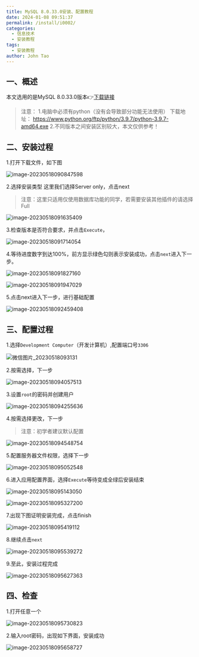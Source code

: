 ```yaml
---
title: MySQL 8.0.33.0安装、配置教程
date: 2024-01-08 09:51:37
permalink: /install/i0002/
categories:
  - 信息技术
  - 安装教程
tags:
  - 安装教程
author: John Tao
---
```

## 一、概述

本文选用的是MySQL 8.0.33.0版本👉[下载链接](https://dev.mysql.com/get/Downloads/MySQLInstaller/mysql-installer-community-8.0.33.0.msi)
<!-- more -->

> 注意：
> 1.电脑中必须有python（没有会导致部分功能无法使用）
> 下载地址：
> https://www.python.org/ftp/python/3.9.7/python-3.9.7-amd64.exe
> 2.不同版本之间安装区别较大，本文仅供参考！

## 二、安装过程

1.打开下载文件，如下图

![image-20230518090847598](https://typora-img-1301299232.cos.ap-shanghai.myqcloud.com/img/image-20230518090847598.png)

2.选择安装类型
这里我们选择Server only，点击next

> 注意：这里只适用仅使用数据库功能的同学，若需要安装其他插件的请选择Full

![image-20230518091635409](https://typora-img-1301299232.cos.ap-shanghai.myqcloud.com/img/image-20230518091635409.png)

3.检查版本是否符合要求，并点击`Execute`，

![image-20230518091714054](https://typora-img-1301299232.cos.ap-shanghai.myqcloud.com/img/image-20230518091714054.png)

4.等待进度数字到达100%，前方显示绿色勾则表示安装成功，点击`next`进入下一步。

![image-20230518091827160](https://typora-img-1301299232.cos.ap-shanghai.myqcloud.com/img/image-20230518091827160.png)

![image-20230518091947029](https://typora-img-1301299232.cos.ap-shanghai.myqcloud.com/img/image-20230518091947029.png)

5.点击next进入下一步，进行基础配置

![image-20230518092459408](https://typora-img-1301299232.cos.ap-shanghai.myqcloud.com/img/image-20230518092459408.png)

## 三、配置过程

1.选择`Development Computer`（开发计算机）,配置端口号`3306`

![微信图片_20230518093131](https://typora-img-1301299232.cos.ap-shanghai.myqcloud.com/img/%E5%BE%AE%E4%BF%A1%E5%9B%BE%E7%89%87_20230518093131.png)

2.按需选择，下一步

![image-20230518094057513](https://typora-img-1301299232.cos.ap-shanghai.myqcloud.com/img/image-20230518094057513.png)

3.设置`root`的密码并创建用户

![image-20230518094255636](https://typora-img-1301299232.cos.ap-shanghai.myqcloud.com/img/image-20230518094255636.png)

4.按需选择更改，下一步

> 注意：初学者建议默认配置

![image-20230518094548754](https://typora-img-1301299232.cos.ap-shanghai.myqcloud.com/img/image-20230518094548754.png)

5.配置服务器文件权限，选择下一步

![image-20230518095052548](https://typora-img-1301299232.cos.ap-shanghai.myqcloud.com/img/image-20230518095052548.png)

6.进入应用配置界面，选择`Execute`等待变成全绿后安装结束

![image-20230518095143050](https://typora-img-1301299232.cos.ap-shanghai.myqcloud.com/img/image-20230518095143050.png)

![image-20230518095327200](https://typora-img-1301299232.cos.ap-shanghai.myqcloud.com/img/image-20230518095327200.png)

7.出现下图证明安装完成，点击finish

![image-20230518095419112](https://typora-img-1301299232.cos.ap-shanghai.myqcloud.com/img/image-20230518095419112.png)

8.继续点击`next`

![image-20230518095539272](https://typora-img-1301299232.cos.ap-shanghai.myqcloud.com/img/image-20230518095539272.png)

9.至此，安装过程完成

![image-20230518095627363](https://typora-img-1301299232.cos.ap-shanghai.myqcloud.com/img/image-20230518095627363.png)

## 四、检查

1.打开任意一个

![image-20230518095730823](https://typora-img-1301299232.cos.ap-shanghai.myqcloud.com/img/image-20230518095730823.png)

2.输入root密码，出现如下界面，安装成功

![image-20230518095658727](https://typora-img-1301299232.cos.ap-shanghai.myqcloud.com/img/image-20230518095658727.png)